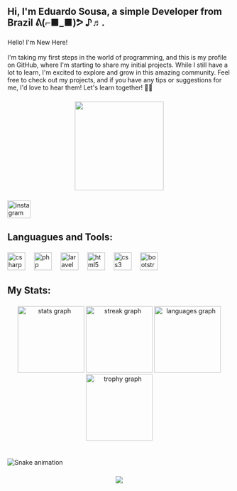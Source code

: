 <h2 align="left">Hi, I'm Eduardo Sousa, a simple Developer from Brazil ᕕ(⌐■_■)ᕗ ♪♬.</h2>

###

<p align="left">Hello! I'm New Here!<br><br>I'm taking my first steps in the world of programming, and this is my profile on GitHub, where I'm starting to share my initial projects. While I still have a lot to learn, I'm excited to explore and grow in this amazing community. Feel free to check out my projects, and if you have any tips or suggestions for me, I'd love to hear them! Let's learn together! 🌱✨</p>

###

<div align="center">
  <img height="200" src="https://4.bp.blogspot.com/-f-3ypy687eA/UdOrnVk_HPI/AAAAAAAAQoU/FbbX0-OOWZY/s500/opg7.gif"  />
</div>

###

<div align="left">
  <a href="https://www.instagram.com/thesousabarros/?hl=en" target="_blank">
    <img src="https://raw.githubusercontent.com/maurodesouza/profile-readme-generator/master/src/assets/icons/social/instagram/default.svg" width="52" height="40" alt="instagram logo"  />
  </a>
</div>

###

<h2 align="left">Languagues and Tools:</h2>

###

<div align="left">
  <img src="https://cdn.jsdelivr.net/gh/devicons/devicon/icons/csharp/csharp-original.svg" height="40" alt="csharp logo"  />
  <img width="12" />
  <img src="https://cdn.jsdelivr.net/gh/devicons/devicon/icons/php/php-original.svg" height="40" alt="php logo"  />
  <img width="12" />
  <img src="https://cdn.simpleicons.org/laravel/FF2D20" height="40" alt="laravel logo"  />
  <img width="12" />
  <img src="https://cdn.jsdelivr.net/gh/devicons/devicon/icons/html5/html5-original.svg" height="40" alt="html5 logo"  />
  <img width="12" />
  <img src="https://cdn.simpleicons.org/css3/1572B6" height="40" alt="css3 logo"  />
  <img width="12" />
  <img src="https://cdn.simpleicons.org/bootstrap/7952B3" height="40" alt="bootstrap logo"  />
</div>

###

<h2 align="left">My Stats:</h2>

###

<div align="center">
  <img src="https://github-readme-stats.vercel.app/api?username=EduardoSousa2006&hide_title=false&hide_rank=false&show_icons=true&include_all_commits=true&count_private=true&disable_animations=false&theme=dark&locale=en&hide_border=false&order=1" height="150" alt="stats graph"  />
  <img src="https://streak-stats.demolab.com?user=EduardoSousa2006&locale=en&mode=daily&theme=dark&hide_border=false&border_radius=5&order=3" height="150" alt="streak graph"  />
  <img src="https://github-readme-stats.vercel.app/api/top-langs?username=EduardoSousa2006&locale=en&hide_title=false&layout=compact&card_width=320&langs_count=5&theme=dark&hide_border=false&order=2" height="150" alt="languages graph"  />
  <img src="https://github-profile-trophy.vercel.app?username=EduardoSousa2006&theme=darkhub&column=-1&row=1&margin-w=8&margin-h=8&no-bg=false&no-frame=false&order=4" height="150" alt="trophy graph"  />
</div>

###

<br clear="both">

<img src="https://raw.githubusercontent.com/EduardoSousa2006/EduardoSousa2006/output/snake.svg" alt="Snake animation" />

###

<div align="center">
  <img src="https://profile-counter.glitch.me/EduardoSousa2006/count.svg?"  />
</div>

###
